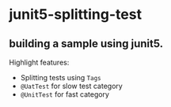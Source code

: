 # junit5-splitting-test

## building a sample using junit5.

Highlight features:

- Splitting tests using ``Tags``
- `@UatTest` for slow test category
-  `@UnitTest` for fast category
